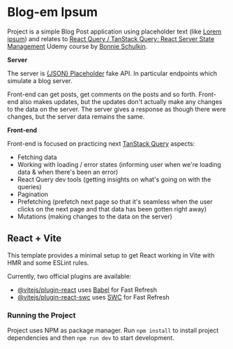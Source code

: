 # Blog-em Ipsum

Project is a simple Blog Post application using placeholder text (like [Lorem ipsum](https://en.wikipedia.org/wiki/Lorem_ipsum)) and relates to [React Query / TanStack Query: React Server State Management](https://www.udemy.com/course/learn-react-query) Udemy course by [Bonnie Schulkin](https://www.udemy.com/user/bonnie-schulkin).

**Server**

The server is [{JSON} Placeholder](https://jsonplaceholder.typicode.com/) fake API. In particular endpoints which simulate a blog server.

Front-end can get posts, get comments on the posts and so forth. Front-end also makes updates, but the updates don't actually make any changes to the data on the server. The server gives a response as though there were changes, but the server data remains the same.

**Front-end**

Front-end is focused on practicing next [TanStack Query](https://tanstack.com/query/latest) aspects:

- Fetching data
- Working with loading / error states (informing user when we're loading data & when there's been an error)
- React Query dev tools (getting insights on what's going on with the queries)
- Pagination
- Prefetching (prefetch next page so that it's seamless when the user clicks on the next page and that data has been gotten right away)
- Mutations (making changes to the data on the server)

## React + Vite

This template provides a minimal setup to get React working in Vite with HMR and some ESLint rules.

Currently, two official plugins are available:

- [@vitejs/plugin-react](https://github.com/vitejs/vite-plugin-react/blob/main/packages/plugin-react/README.md) uses [Babel](https://babeljs.io/) for Fast Refresh
- [@vitejs/plugin-react-swc](https://github.com/vitejs/vite-plugin-react-swc) uses [SWC](https://swc.rs/) for Fast Refresh

### Running the Project

Project uses NPM as package manager. Run `npm install` to install project dependencies and then `npm run dev` to start development.
